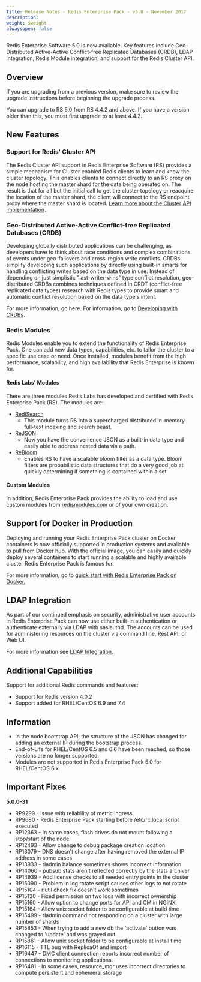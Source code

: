```yaml
---
Title: Release Notes - Redis Enterprise Pack - v5.0 - November 2017
description: 
weight: $weight
alwaysopen: false
---
```

Redis Enterprise Software 5.0 is now available. Key features include
Geo-Distributed Active-Active Conflict-free Replicated Databases (CRDB),
LDAP integration, Redis Module integration, and support for the Redis
Cluster API.

## Overview

If you are upgrading from a previous version, make sure to review the
upgrade instructions before beginning the upgrade process.

You can upgrade to RS 5.0 from RS 4.4.2 and above. If you have a version
older than this, you must first upgrade to at least 4.4.2.

## New Features

### Support for Redis' Cluster API

The Redis Cluster API support in Redis Enterprise Software (RS) provides
a simple mechanism for Cluster enabled Redis clients to learn and know
the cluster topology. This enables clients to connect directly to an RS
proxy on the node hosting the master shard for the data being operated
on. The result is that for all but the initial call to get the cluster
topology or reacquire the location of the master shard, the client will
connect to the RS endpoint proxy where the master shard is located.
[Learn more about the Cluster API
implementation](/redis-enterprise-documentation/concepts/data-access/cluster-api/).

### Geo-Distributed Active-Active Conflict-free Replicated Databases (CRDB)

Developing globally distributed applications can be challenging, as
developers have to think about race conditions and complex combinations
of events under geo-failovers and cross-region write conflicts. CRDBs
simplify developing such applications by directly using built-in smarts
for handling conflicting writes based on the data type in use. Instead
of depending on just simplistic "last-writer-wins" type conflict
resolution, geo-distributed CRDBs combines techniques defined in CRDT
(conflict-free replicated data types) research with Redis types to
provide smart and automatic conflict resolution based on the data type's
intent.

For more information, go here. For information, go to [Developing with
CRDBs](/redis-enterprise-documentation/developing/crdbs/).

### Redis Modules

Redis Modules enable you to extend the functionality of Redis Enterprise
Pack. One can add new data types, capabilities, etc. to tailor the
cluster to a specific use case or need. Once installed, modules benefit
from the high performance, scalability, and high availability that Redis
Enterprise is known for.

#### Redis Labs' Modules

There are three modules Redis Labs has developed and certified with
Redis Enterprise Pack (RS). The modules are:

-   [RediSearch](/redis-enterprise-documentation/developing/modules/redisearch/)
    - This module turns RS into a supercharged distributed in-memory
    full-text indexing and search beast.
-   [ReJSON](/redis-enterprise-documentation/developing/modules/rejson/)
    - Now you have the convenience JSON as a built-in data type and
    easily able to address nested data via a path.
-   [ReBloom](/redis-enterprise-documentation/developing/modules/bloom-filters/)
    - Enables RS to have a scalable bloom filter as a data type. Bloom
    filters are probabilistic data structures that do a very good job at
    quickly determining if something is contained within a set.

#### Custom Modules

In addition, Redis Enterprise Pack provides the ability to load and use
custom modules from [redismodules.com](http://redismodules.com/) or of
your own creation.

## Support for Docker in Production

Deploying and running your Redis Enterprise Pack cluster on Docker
containers is now officially supported in production systems and
available to pull from Docker hub. With the official image, you can
easily and quickly deploy several containers to start running a scalable
and highly available cluster Redis Enterprise Pack is famous for.

For more information, go to [quick start with Redis Enterprise Pack on
Docker.](/redis-enterprise-documentation/getting-started/docker/)

## LDAP Integration

As part of our continued emphasis on security, administrative user
accounts in Redis Enterprise Pack can now use either built-in
authentication or authenticate externally via LDAP with saslauthd. The
accounts can be used for administering resources on the cluster via
command line, Rest API, or Web UI.

For more information see [LDAP
Integration](/redis-enterprise-documentation/administering/security/ldap-integration/).

## Additional Capabilities

Support for additional Redis commands and features:

-   Support for Redis version 4.0.2
-   Support added for RHEL/CentOS 6.9 and 7.4

## Information

-   In the node bootstrap API, the structure of the JSON has changed for
    adding an external IP during the bootstrap process.
-   End-of-Life for RHEL/CentOS 6.5 and 6.6 have been reached, so those
    versions are no longer supported.
-   Modules are not supported in Redis Enterprise Pack 5.0 for
    RHEL/CentOS 6.x

## Important Fixes

**5.0.0-31**

-   RP9299 - Issue with reliability of metric ingress
-   RP9680 - Redis Enterprise Pack starting before /etc/rc.local script
    executed
-   RP12363 - In some cases, flash drives do not mount following a
    stop/start of the node
-   RP12493 - Allow change to debug package creation location
-   RP13079 - DNS doesn't change after having removed the external IP
    address in some cases
-   RP13933 - rladmin balance sometimes shows incorrect information
-   RP14060 - pubsub stats aren't reflected correctly by the stats
    archiver
-   RP14939 - Add license checks to all needed entry points in the
    cluster
-   RP15090 - Problem in log rotate script causes other logs to not
    rotate
-   RP15104 - rlutil check fix doesn't work sometimes
-   RP15130 - Fixed permission on two logs with incorrect ownership
-   RP15160 - Allow option to change ports for API and CM in NGINX
-   RP15164 - Allow unix socket folder to be configurable at build time
-   RP15499 - rladmin command not responding on a cluster with large
    number of shards
-   RP15853 - When trying to add a new db the 'activate' button was
    changed to 'update' and was grayed out.
-   RP15861 - Allow unix socket folder to be configurable at install
    time
-   RP16115 - TTL bug with ReplicaOf and import
-   RP16447 - DMC client connection reports incorrect number of
    connections to monitoring applications.
-   RP16481 - In some cases, resource\_mgr uses incorrect directories
    to compute persistent and ephemeral storage
